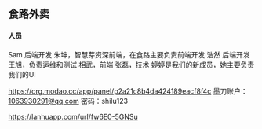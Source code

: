 ## 食路外卖
#### 人员
Sam 后端开发
朱坤，智慧芽资深前端，在食路主要负责前端开发
浩然  后端开发
王旭，负责运维和测试
相武，前端
张磊，技术
婷婷是我们的新成员，她主要负责我们的UI

https://org.modao.cc/app/panel/p2a21c8b4da424189eacf8f4c
墨刀账户：1063930291@qq.com     密码：shilu123

https://lanhuapp.com/url/fw6E0-5GNSu
